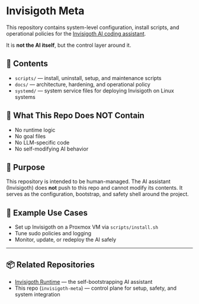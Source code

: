 # Invisigoth Meta

This repository contains system-level configuration, install scripts, and operational policies for the [Invisigoth AI coding assistant](https://github.com/EstherNairn/invisigoth).

It is **not the AI itself**, but the control layer around it.

## 📁 Contents

- `scripts/` — install, uninstall, setup, and maintenance scripts
- `docs/` — architecture, hardening, and operational policy
- `systemd/` — system service files for deploying Invisigoth on Linux systems

## 🚫 What This Repo Does NOT Contain

- No runtime logic
- No goal files
- No LLM-specific code
- No self-modifying AI behavior

## 🧠 Purpose

This repository is intended to be human-managed. The AI assistant (Invisigoth) does **not** push to this repo and cannot modify its contents. It serves as the configuration, bootstrap, and safety shell around the project.

## 🔐 Example Use Cases

- Set up Invisigoth on a Proxmox VM via `scripts/install.sh`
- Tune sudo policies and logging
- Monitor, update, or redeploy the AI safely

---

## 📦 Related Repositories

- [Invisigoth Runtime](https://github.com/EstherNairn/invisigoth) — the self-bootstrapping AI assistant
- This repo (`invisigoth-meta`) — control plane for setup, safety, and system integration
